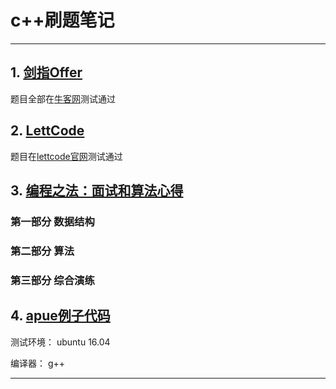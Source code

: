 # c++刷题笔记

****
## 1. [剑指Offer](sword-Offer/README.md) 

题目全部在[牛客网][url1]测试通过

## 2. [LettCode](lettcode/README.md)
题目在[lettcode官网][url2]测试通过

## 3. [编程之法：面试和算法心得](coding-interview-algorithm/README.md)

### 第一部分 数据结构
### 第二部分 算法
### 第三部分 综合演练

## 4. [apue例子代码](apue/README.md)

测试环境： ubuntu 16.04

编译器： g++ 

***
[url1]:https://www.nowcoder.com/ta/coding-interviews?page=1
[url2]:https://leetcode.com/

